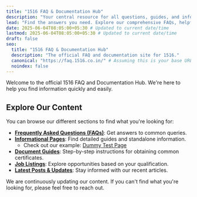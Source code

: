 ```yaml
---
title: "1516 FAQ & Documentation Hub"
description: "Your central resource for all questions, guides, and information related to 1516."
lead: "Find the answers you need. Explore our comprehensive FAQs, helpful pages, and recent posts."
date: 2025-06-04T08:05:00+05:30 # Updated to current date/time
lastmod: 2025-06-04T08:05:00+05:30 # Updated to current date/time
draft: false
seo:
  title: "1516 FAQ & Documentation Hub"
  description: "The official FAQ and documentation site for 1516."
  canonical: "https://faq.1516.co.in/" # Assuming this is your base URL
  noindex: false
---
```


Welcome to the official 1516 FAQ and Documentation Hub. We're here to help you find information quickly and easily.

## Explore Our Content

You can browse our different sections to find what you're looking for:

- **[Frequently Asked Questions (FAQs)](/faqs/)**: Get answers to common queries.
- **[Informational Pages](/pages/)**: Find detailed guides and standalone information.
  - Check out our example: [Dummy Test Page](/pages/dummy-test-page/)
- **[Document Guides](/documents/)**: Step-by-step instructions for obtaining common certificates.
- **[Job Listings](/jobs/)**: Explore opportunities based on your qualification.
- **[Latest Posts & Updates](/posts/)**: Stay informed with our recent articles.

We are continuously updating our content. If you can't find what you're looking for, please feel free to reach out.
